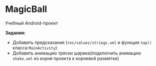 # MagicBall

Учебный Android-проект 

**Задания:**

* Добавить предсказания (`res/values/strings.xml` и функция `tap()` класса `MainActivity`)
* Добавить анимацию тряски шарика(подключить анимацию `shake.xml` из корня проекта к корневой разметке)
